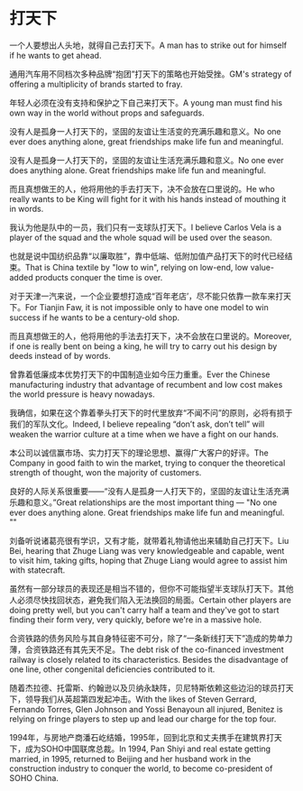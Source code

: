 # 打天下

<p><span class="chinese">一个人要想出人头地，就得自己去打天下。</span><span class="english">A man has to strike out for himself if he wants to get ahead.</span></p>

<p><span class="chinese">通用汽车用不同档次多种品牌“抱团”打天下的策略也开始受挫。</span><span class="english">GM's strategy of offering a multiplicity of brands started to fray.</span></p>

<p><span class="chinese">年轻人必须在没有支持和保护之下自己来打天下。</span><span class="english">A young man must find his own way in the world without props and safeguards.</span></p>

<p><span class="chinese">没有人是孤身一人打天下的，坚固的友谊让生活变的充满乐趣和意义。</span><span class="english">No one ever does anything alone, great friendships make life fun and meaningful.</span></p>

<p><span class="chinese">没有人是孤身一人打天下的，坚固的友谊让生活充满乐趣和意义。</span><span class="english">No one ever does anything alone. Great friendships make life fun and meaningful.</span></p>

<p><span class="chinese">而且真想做王的人，他将用他的手去打天下，决不会放在口里说的。</span><span class="english">He who really wants to be King will fight for it with his hands instead of mouthing it in words.</span></p>

<p><span class="chinese">我认为他是队中的一员，我们只有一支球队打天下。</span><span class="english">I believe Carlos Vela is a player of the squad and the whole squad will be used over the season.</span></p>

<p><span class="chinese">也就是说中国纺织品靠“以廉取胜”，靠中低端、低附加值产品打天下的时代已经结束。</span><span class="english">That is China textile by "low to win", relying on low-end, low value-added products conquer the time is over.</span></p>

<p><span class="chinese">对于天津一汽来说，一个企业要想打造成“百年老店’，尽不能只依靠一款车来打天下。</span><span class="english">For Tianjin Faw, it is not impossible only to have one model to win success if he wants to be a century-old shop.</span></p>

<p><span class="chinese">而且真想做王的人，他将用他的手法去打天下，决不会放在口里说的。</span><span class="english">Moreover, if one is really bent on being a king, he will try to carry out his design by deeds instead of by words.</span></p>

<p><span class="chinese">曾靠着低廉成本优势打天下的中国制造业如今压力重重。</span><span class="english">Ever the Chinese manufacturing industry that advantage of recumbent and low cost makes the world pressure is heavy nowadays.</span></p>

<p><span class="chinese">我确信，如果在这个靠着拳头打天下的时代里放弃“不闻不问”的原则，必将有损于我们的军队文化。</span><span class="english">Indeed, I believe repealing “don’t ask, don’t tell” will weaken the warrior culture at a time when we have a fight on our hands.</span></p>

<p><span class="chinese">本公司以诚信赢市场、实力打天下的理论思想、赢得广大客户的好评。</span><span class="english">The Company in good faith to win the market, trying to conquer the theoretical strength of thought, won the majority of customers.</span></p>

<p><span class="chinese">良好的人际关系很重要——“没有人是孤身一人打天下的，坚固的友谊让生活充满乐趣和意义。”</span><span class="english">Great relationships are the most important thing — "No one ever does anything alone. Great friendships make life fun and meaningful. ""</span></p>

<p><span class="chinese">刘备听说诸葛亮很有学识，又有才能，就带着礼物请他出来辅助自己打天下。</span><span class="english">Liu Bei, hearing that Zhuge Liang was very knowledgeable and capable, went to visit him, taking gifts, hoping that Zhuge Liang would agree to assist him with statecraft.</span></p>

<p><span class="chinese">虽然有一部分球员的表现还是相当不错的，但你不可能指望半支球队打天下。其他人必须尽快找回状态，避免我们陷入无法换回的局面。</span><span class="english">Certain other players are doing pretty well, but you can't carry half a team and they've got to start finding their form very, very quickly, before we're in a massive hole.</span></p>

<p><span class="chinese">合资铁路的债务风险与其自身特征密不可分，除了“一条新线打天下”造成的势单力薄，合资铁路还有其先天不足。</span><span class="english">The debt risk of the co-financed investment railway is closely related to its characteristics. Besides the disadvantage of one line, other congenital deficiencies contributed to it.</span></p>

<p><span class="chinese">随着杰拉德、托雷斯、约翰逊以及贝纳永缺阵，贝尼特斯依赖这些边沿的球员打天下，领导我们从英超第四发起冲击。</span><span class="english">With the likes of Steven Gerrard, Fernando Torres, Glen Johnson and Yossi Benayoun all injured, Benitez is relying on fringe players to step up and lead our charge for the top four.</span></p>

<p><span class="chinese">1994年，与房地产商潘石屹结婚，1995年，回到北京和丈夫携手在建筑界打天下，成为SOHO中国联席总裁。</span><span class="english">In 1994, Pan Shiyi and real estate getting married, in 1995, returned to Beijing and her husband work in the construction industry to conquer the world, to become co-president of SOHO China.</span></p>

